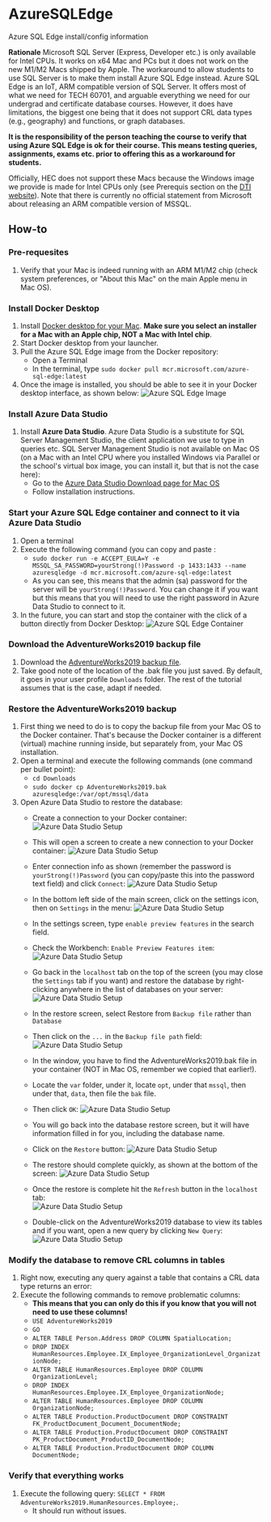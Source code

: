 # AzureSQLEdge
Azure SQL Edge install/config information

**Rationale**
Microsoft SQL Server (Express, Developer etc.) is only available for Intel CPUs. It works on x64 Mac and PCs but it does not work on the new M1/M2 Macs shipped by Apple. The workaround to allow students to use SQL Server is to make them install Azure SQL Edge instead. 
Azure SQL Edge is an IoT, ARM compatible version of SQL Server. It offers most of what we need for TECH 60701, and arguable everything we need for our undergrad and certificate database courses. However, it does have limitations, the biggest one being that it does not support CRL data types (e.g., geography) and functions, or graph databases.

**It is the responsibility of the person teaching the course to verify that using Azure SQL Edge is ok for their course. This means testing queries, assignments, exams etc. prior to offering this as a workaround for students.**

Officially, HEC does not support these Macs because the Windows image we provide is made for Intel CPUs only (see Prerequis section on the [DTI website](https://hecmontreal.atlassian.net/wiki/spaces/DTIKB/pages/1944355282/Bac-Pack+HEC+-+Installation+et+configuration+Windows+sur+Mac+OS)). Note that there is currently no official statement from Microsoft about releasing an ARM compatible version of MSSQL.

## How-to ##

### Pre-requesites ###
1.  Verify that your Mac is indeed running with an ARM M1/M2 chip (check system preferences, or "About this Mac" on the main Apple menu in Mac OS).

### Install Docker Desktop ###
1.  Install [Docker desktop for your Mac](https://docs.docker.com/desktop/install/mac-install/). **Make sure you select an installer for a Mac with an Apple chip, NOT a Mac with Intel chip**.
2.  Start Docker desktop from your launcher.
3.  Pull the Azure SQL Edge image from the Docker repository:
    * Open a Terminal
    * In the terminal, type `sudo docker pull mcr.microsoft.com/azure-sql-edge:latest`
4. Once the image is installed, you should be able to see it in your Docker desktop interface, as shown below:
![Azure SQL Edge Image](ASEInstall_ImageInstall.png)


### Install Azure Data Studio ###
1. Install **Azure Data Studio**. Azure Data Studio is a substitute for SQL Server Management Studio, the client application we use to type in queries etc. SQL Server Management Studio is not available on Mac OS (on a Mac with an Intel CPU where you installed Windows via Parallel or the school's virtual box image, you can install it, but that is not the case here):
    * Go to the [Azure Data Studio Download page for Mac OS](https://docs.microsoft.com/en-us/sql/azure-data-studio/download-azure-data-studio?view=sql-server-ver16#macos-installation)
    * Follow installation instructions.
  
### Start your Azure SQL Edge container and connect to it via Azure Data Studio ###
1. Open a terminal
2. Execute the following command (you can copy and paste :
      * `sudo docker run -e ACCEPT_EULA=Y -e MSSQL_SA_PASSWORD=yourStrong(!)Password -p 1433:1433 --name azuresqledge -d mcr.microsoft.com/azure-sql-edge:latest`
      * As you can see, this means that the admin (sa) password for the server will be `yourStrong(!)Password`. You can change it if you want but this means that you will need to use the right password in Azure Data Studio to connect to it.
3. In the future, you can start and stop the container with the click of a button directly from Docker Desktop:
![Azure SQL Edge Container](DockerContainer.png)

### Download the AdventureWorks2019 backup file ###
1. Download the [AdventureWorks2019 backup file](https://github.com/Microsoft/sql-server-samples/releases/download/adventureworks/AdventureWorks2019.bak).
2. Take good note of the location of the .bak file you just saved. By default, it goes in your user profile `Downloads` folder. The rest of the tutorial assumes that is the case, adapt if needed.

### Restore the AdventureWorks2019 backup ###
1. First thing we need to do is to copy the backup file from your Mac OS to the Docker container. That's because the Docker container is a different (virtual) machine running inside, but separately from, your Mac OS installation.
2. Open a terminal and execute the following commands (one command per bullet point): 
      * `cd Downloads`
      * `sudo docker cp AdventureWorks2019.bak azuresqledge:/var/opt/mssql/data`
3. Open Azure Data Studio to restore the database:
      * Create a connection to your Docker container:  
![Azure Data Studio Setup](ADStudio_1.png)

      * This will open a screen to create a new connection to your Docker container:
![Azure Data Studio Setup](ADStudio_2.png)

      * Enter connection info as shown (remember the password is `yourStrong(!)Password` (you can copy/paste this into the password text field) and click `Connect`:
![Azure Data Studio Setup](ADStudio_3.png)  

      * In the bottom left side of the main screen, click on the settings icon, then on `Settings` in the menu:
![Azure Data Studio Setup](ADStudio_4.png)  

      * In the settings screen, type `enable preview features` in the search field.
      * Check the Workbench: `Enable Preview Features item`:
![Azure Data Studio Setup](ADStudio_5.png)

      * Go back in the `localhost` tab on the top of the screen (you may close the `Settings` tab if you want) and restore the database by right-clicking anywhere in the list of databases on your server:
![Azure Data Studio Setup](ADStudio_6.png)

      * In the restore screen, select Restore from `Backup file` rather than `Database`
      * Then click on the `...` in the `Backup file path` field:
![Azure Data Studio Setup](ADStudio_7.png)

      * In the window, you have to find the AdventureWorks2019.bak file in your container (NOT in Mac OS, remember we copied that earlier!).
      * Locate the `var` folder, under it, locate `opt`, under that `mssql`, then under that, `data`, then file the `bak` file.
      * Then click `OK`:
![Azure Data Studio Setup](ADStudio_8.png)

      * You will go back into the database restore screen, but it will have information filled in for you, including the database name.
      * Click on the `Restore` button: 
![Azure Data Studio Setup](ADStudio_9.png)

      * The restore should complete quickly, as shown at the bottom of the screen:
![Azure Data Studio Setup](ADStudio_Restorecomplete.png)

      * Once the restore is complete hit the `Refresh` button in the `localhost` tab:      
![Azure Data Studio Setup](ADStudio_10.png)

      * Double-click on the AdventureWorks2019 database to view its tables and if you want, open a new query by clicking `New Query`:    
![Azure Data Studio Setup](ADStudio_11.png)

### Modify the database to remove CRL columns in tables ###
1. Right now, executing any query against a table that contains a CRL data type returns an error:
2. Execute the following commands to remove problematic columns:
    * **This means that you can only do this if you know that you will not need to use these columns!**
    * `USE AdventureWorks2019`
    * `GO`
    * `ALTER TABLE Person.Address DROP COLUMN SpatialLocation;`
    * `DROP INDEX HumanResources.Employee.IX_Employee_OrganizationLevel_OrganizationNode;`
    * `ALTER TABLE HumanResources.Employee DROP COLUMN OrganizationLevel;`
    * `DROP INDEX HumanResources.Employee.IX_Employee_OrganizationNode;`
    * `ALTER TABLE HumanResources.Employee DROP COLUMN OrganizationNode;`
    * `ALTER TABLE Production.ProductDocument DROP CONSTRAINT FK_ProductDocument_Document_DocumentNode;`
    * `ALTER TABLE Production.ProductDocument DROP CONSTRAINT PK_ProductDocument_ProductID_DocumentNode;`
    * `ALTER TABLE Production.ProductDocument DROP COLUMN DocumentNode;`

### Verify that everything works ###
1. Execute the following query: `SELECT * FROM AdventureWorks2019.HumanResources.Employee;`.
    * It should run without issues.

